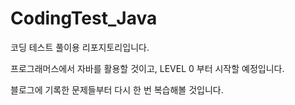 # CodingTest_Java

코딩 테스트 풀이용 리포지토리입니다.

프로그래머스에서 자바를 활용할 것이고, LEVEL 0 부터 시작할 예정입니다.

블로그에 기록한 문제들부터 다시 한 번 복습해볼 것입니다.
